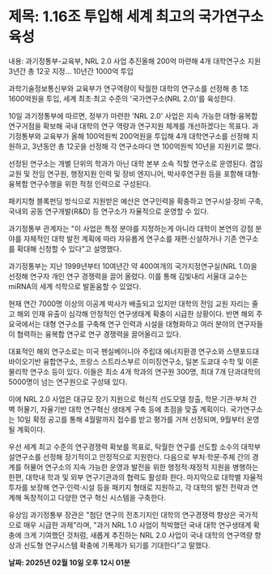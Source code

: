 # **제목: 1.16조 투입해 세계 최고의 국가연구소 육성**

  내용: 과기정통부-교육부, NRL 2.0 사업 추진올해 200억 마련해 4개 대학연구소 지원3년간 총 12곳 지정… 10년간 1000억 투입   

과학기술정보통신부와 교육부가 연구역량이 탁월한 대학의 연구소를 선정해 총 1조1600억원을 투입, 세계 최초·최고 수준의 '국가연구소(NRL 2.0)'를 육성한다.  
  
10일 과기정통부에 따르면, 정부가 마련한 'NRL 2.0' 사업은 지속 가능한 대형·융복합 연구거점을 확보해 국내 대학의 연구 역량과 연구지원 체계를 개선하겠다는 목표다. 과기정통부와 교육부가 올해 100억원씩 200억원을 투입해 4개 대학연구소를 선정해 지원하고, 3년동안 총 12곳을 선정해 각 연구소마다 연 100억원씩 10년을 지원키로 했다.    

선정된 연구소는 개별 단위의 학과가 아닌 대학 본부 소속 직할 연구소로 운영된다. 겸임 교원 및 전임 연구원, 행정지원 인력 및 장비 엔지니어, 박사후연구원 등을 포함해 대형·융복합 연구수행을 위한 적정 인력으로 구성된다.    

패키지형 블록펀딩 방식으로 지원받은 예산은 연구인력을 확충하고 연구시설·장비 구축, 국내외 공동 연구개발(R&D) 등 연구소가 자율적으로 운영할 수 있다.    

과기정통부 관계자는 "이 사업은 특정 분야를 지정하는게 아니라 대학이 본연의 강점 분야를 자체적인 대학 발전 계획에 따라 자유롭게 연구소를 재편·신설하거나 기존 연구소를 확대해 신청할 수 있다"고 설명했다.   

과기정통부는 지난 1999년부터 10여년간 약 400여개의 국가지정연구실(NRL 1.0)을 선정해 연구자 개인 연구 경쟁력을 끌어 올렸다. 이를 통해 김빛내리 서울대 교수는 miRNA의 세계 석학으로 발돋움할 수 있었다.    

현재 연간 7000명 이상의 이공계 박사가 배출되고 있지만 대학의 전임 교원 자리는 줄고 해외 인재 유출이 심각해 안정적인 연구생태계 확충이 시급한 상황이다. 반면 해외 주요국에서는 대형 연구소를 구축해 연구 인력과 시설을 대형화하고 여러 분야의 연구자들이 협력하는 융복합 연구로 연구 경쟁력을 끌어올리고 있다.    

대표적인 해외 연구소로는 미국 펜실베이니아 주립대 에너지환경 연구소와 스탠포드대 바이오기반 융합연구소, 프랑스 스트라스부르 이미징연구소, 일본 도쿄대 수학 및 이론 물리학 연구소 등이 있다. 이들은 최소 4개 학과의 연구원 300명, 최대 7개 단과대학의 5000명이 넘는 연구원으로 구성돼 있다.    

이에 NRL 2.0 사업은 대규모 장기 지원으로 혁신적 선도모델 창출, 학문·기관·부처 간 벽 허물기, 자율기반 대학 연구혁신 생태계 구축 등에 초점을 맞출 계획이다. 국가연구소는 10일 확정 공고를 통해 4월말까지 접수를 받고 평가를 거쳐 선정되며, 9월부터 운영될 계획이다.    

우선 세계 최고 수준의 연구경쟁력 확보를 목표로, 탁월한 연구를 선도할 소수의 대학부설연구소를 선정해 장기적이고 안정적으로 지원한다. 다음으로 부처·학문·주체 간의 경계를 허물어 연구소의 지속 가능한 운영과 발전을 위한 행정적·재정적 지원을 병행하는 한편, 대학내 학과 및 외부 연구기관과의 협력도 활성화 한다. 마지막으로 대학별 자율적 투자를 보장해 연구·인력·시설 등을 패키지 형태로 지원하고, 각 대학의 발전 전략과 연계해 독창적이고 다양한 연구 혁신 시스템을 구축한다.    

유상임 과기정통부 장관은 "첨단 연구의 전초기지인 대학의 연구경쟁력 향상은 국가적으로 매우 시급한 과제"라며, "과거 NRL 1.0 사업이 척박했던 국내 대학 연구생태계 확충에 크게 기여했던 것처럼, 새롭게 추진하는 NRL 2.0 사업이 국내 대학의 연구역량 향상과 선도형 연구시스템 확충에 기폭제가 되기를 기대한다"고 말했다.

  **날짜: 2025년 02월 10일 오후 12시 01분**